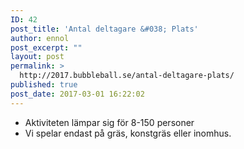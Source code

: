 ```yaml
---
ID: 42
post_title: 'Antal deltagare &#038; Plats'
author: ennol
post_excerpt: ""
layout: post
permalink: >
  http://2017.bubbleball.se/antal-deltagare-plats/
published: true
post_date: 2017-03-01 16:22:02
---
```

<ul>
 	<li>Aktiviteten lämpar sig för 8-150 personer</li>
 	<li>Vi spelar endast på gräs, konstgräs eller inomhus.</li>
</ul>